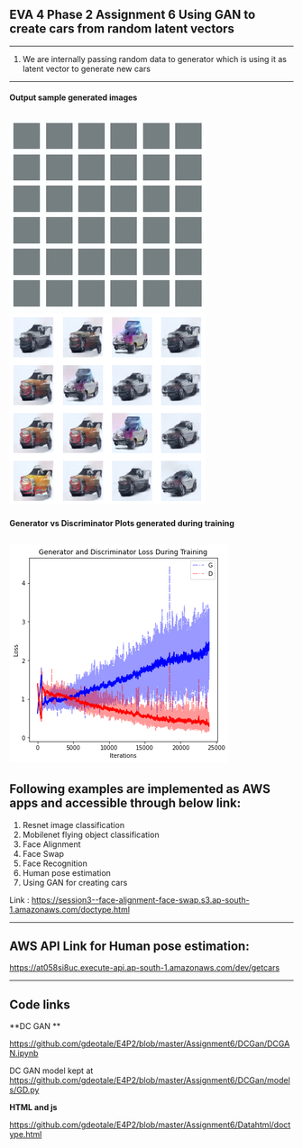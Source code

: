 ## EVA 4 Phase 2 Assignment 6 Using GAN to create cars from random latent vectors

------------------------------------------------------------------------------------------------------------
1. We are internally passing random data to generator which is using it as latent vector to generate new cars
------------------------------------------------------------------------------------------------------------

#### Output sample generated images

![](https://github.com/gdeotale/E4P2/blob/master/Assignment6/DCGan/Output.gif)
![](https://github.com/gdeotale/E4P2/blob/master/Assignment6/ReadmeImages/Output_cars.png)
------------------------------------------------------------------------------------------------------------

#### Generator vs Discriminator Plots generated during training

![](https://github.com/gdeotale/E4P2/blob/master/Assignment6/ReadmeImages/plots.png)
------------------------------------------------------------------------------------------------------------

## Following examples are implemented as AWS apps and accessible through below link:
1. Resnet image classification
2. Mobilenet flying object classification
3. Face Alignment
4. Face Swap
5. Face Recognition
6. Human pose estimation
7. Using GAN for creating cars

Link : https://session3--face-alignment-face-swap.s3.ap-south-1.amazonaws.com/doctype.html

------------------------------------------------------------------------------------------------------------

## AWS API Link for Human pose estimation:

https://at058si8uc.execute-api.ap-south-1.amazonaws.com/dev/getcars

-----------------------------------------------------------------------------------------------------------------------------
## Code links
**DC GAN **

https://github.com/gdeotale/E4P2/blob/master/Assignment6/DCGan/DCGAN.ipynb

DC GAN model kept at 
https://github.com/gdeotale/E4P2/blob/master/Assignment6/DCGan/models/GD.py

**HTML and js**

https://github.com/gdeotale/E4P2/blob/master/Assignment6/Datahtml/doctype.html
